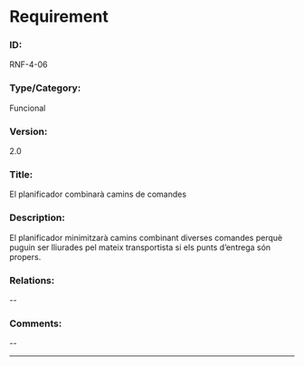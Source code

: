 # Requirement

### ID:
RNF-4-06

### Type/Category:
Funcional

### Version:
2.0

### Title:
El planificador combinarà camins de comandes

### Description:
El planificador minimitzarà camins combinant diverses comandes perquè puguin ser lliurades pel mateix transportista si els punts d’entrega són propers.

### Relations:
--

### Comments:
--

---